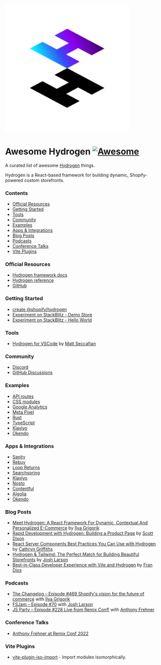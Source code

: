 <img width="400" src="./assets/hydrogen-logo.svg">

# Awesome Hydrogen [![Awesome](https://cdn.rawgit.com/sindresorhus/awesome/d7305f38d29fed78fa85652e3a63e154dd8e8829/media/badge.svg)](https://github.com/sindresorhus/awesome)

A curated list of awesome <a href='https://hydrogen.shopify.dev/'>Hydrogen</a> things.

Hydrogen is a React-based framework for building dynamic, Shopify-powered custom storefronts.

### Contents

- [Official Resources](#official-resources)
- [Getting Started](#getting-started)
- [Tools](#tools)
- [Community](#community)
- [Examples](#examples)
- [Apps & Integrations](#apps--integrations)
- [Blog Posts](#blog-posts)
- [Podcasts](#podcasts)
- [Conference Talks](#conference-talks)
- [Vite Plugins](#vite-plugins)

### Official Resources

- [Hydrogen framework docs](https://shopify.dev/custom-storefronts/hydrogen/framework)
- [Hydrogen reference](https://shopify.dev/api/hydrogen)
- [GitHub](https://github.com/Shopify/hydrogen)

### Getting Started

- [create @shopify/hydrogen](https://www.npmjs.com/package/@shopify/create-hydrogen)
- [Experiment on StackBlitz - Demo Store](https://hydrogen.new)
- [Experiment on StackBlitz - Hello World](https://stackblitz.com/fork/github/shopify/hydrogen/tree/stackblitz/templates/hello-world)

### Tools

- [Hydrogen for VSCode](https://marketplace.visualstudio.com/items?itemName=crtogrm.hydrogen-vscode&ssr=false#overview) by [Matt Seccafian](https://github.com/cartogram)

### Community

- [Discord](https://discord.gg/ppSbThrFaS)
- [GitHub Discussions](https://github.com/Shopify/hydrogen/discussions)

### Examples

- [API routes](https://github.com/Shopify/hydrogen/tree/v1.x-2022-07/examples/api-routes)
- [CSS modules](https://github.com/Shopify/hydrogen/tree/v1.x-2022-07/examples/css-modules)
- [Google Analytics](https://github.com/Shopify/hydrogen/tree/v1.x-2022-07/examples/google-analytics)
- [Meta Pixel](https://github.com/Shopify/hydrogen/tree/v1.x-2022-07/examples/meta-pixel)
- [Rust](https://github.com/Shopify/hydrogen/tree/v1.x-2022-07/examples/rust)
- [TypeScript](https://github.com/Shopify/hydrogen/tree/v1.x-2022-07/examples/typescript)
- [Klaviyo](https://github.com/klaviyo-labs/klaviyo-shopify-hydrogen-example)
- [Okendo](https://github.com/okendo/okendo-shopify-hydrogen-demo)

### Apps & Integrations

- [Sanity](https://github.com/sanity-io/hydrogen-app)
- [Rebuy](https://www.npmjs.com/package/@rebuy/rebuy-hydrogen)
- [Loop Returns](https://www.npmjs.com/package/@loophq/onstore-sdk/v/1.0.8)
- [Searchspring](https://searchspring.zendesk.com/hc/en-us/articles/6605461489307-Shopify-Hydrogen)
- [Klaviyo](https://developers.klaviyo.com/en/docs/integrate-with-a-shopify-hydrogen-store)
- [Nosto](https://docs.nosto.com/shopify/features/shopify-hydrogen)
- [Contentful](https://www.contentful.com/contentful-and-shopifys-hydrogen-starter/)
- [Algolia](https://github.com/algolia/shopify-hydrogen-algolia)
- [Okendo](https://github.com/okendo/okendo-shopify-hydrogen-demo/wiki)

### Blog Posts

- [Meet Hydrogen: A React Framework For Dynamic, Contextual And Personalized E-Commerce](https://www.smashingmagazine.com/2021/11/hydrogen-react-framework-dynamic-contextual-personalized-ecommerce/) by [Ilya Grigorik](https://github.com/igrigorik)
- [Rapid Development with Hydrogen: Building a Product Page](https://shopify.engineering/rapid-development-hydrogen-building-product-page) by [Scott Dixon](https://github.com/scottdixon)
- [React Server Components Best Practices You Can Use with Hydrogen](https://shopify.engineering/react-server-components-best-practices-hydrogen) by [Cathryn Griffiths](https://github.com/cathryngriffiths)
- [Hydrogen & Tailwind: The Perfect Match for Building Beautiful Storefronts](https://shopify.engineering/hydrogen-tailwind-building-beautiful-storefronts) by [Josh Larson](https://github.com/jplhomer)
- [Best-in-Class Developer Experience with Vite and Hydrogen](https://shopify.engineering/developer-experience-with-hydrogen-and-vite) by [Fran Dios](https://github.com/frandiox)

### Podcasts

- [The Changelog – Episode #469 Shopify's vision for the future of commerce](https://changelog.com/podcast/469) with [Ilya Grigorik](https://github.com/igrigorik)
- [FSJam – Episode #70](https://fsjam.org/episodes/episode-70-hydrogen-with-josh-larson) with [Josh Larson](https://github.com/jplhomer)
- [JS Party – Episode #228 Live from Remix Conf!](https://jsparty.fm/228#t=31:29) with [Anthony Frehner](https://github.com/frehner)


### Conference Talks

- [Anthony Frehner at Remix Conf 2022](https://www.youtube.com/watch?v=4_nxvVTNY9s)
  

### Vite Plugins

- [vite-plugin-iso-import](https://github.com/bluwy/vite-plugin-iso-import) - Import modules isomorphically.
